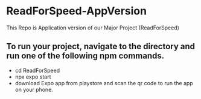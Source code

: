 # ReadForSpeed-AppVersion
This Repo is Application version of our Major Project (ReadForSpeed)

## To run your project, navigate to the directory and run one of the following npm commands.

- cd ReadForSpeed
- npx expo start
- download Expo app from playstore and scan the qr code to run the app on your phone.
